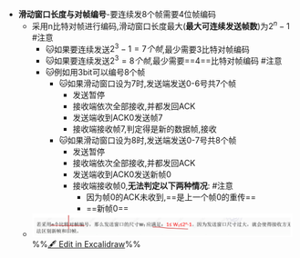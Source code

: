 - **滑动窗口长度与对帧编号**-要连续发8个帧需要4位帧编码
	- 采用n比特对帧进行编码,滑动窗口长度最大(**最大可连续发送帧数**)为$2^{n}-1$  #注意 
		- 🐱如果要连续发送$2^{3}-1=7个帧$,最少需要3比特对帧编码 
		- 🐱如果要连续发送$2^{3}=8个帧$,最少需要==4==比特对帧编码 #注意 
		-  🐱例如用3bit可以编号8个帧
			-  🐱如果滑动窗口设为7时,发送端发送0-6号共7个帧
				- 发送暂停
				- 接收端依次全部接收,并都发回ACK
				- 发送端收到ACK0发送帧7
				- 接收端接收帧7,判定得是新的数据帧,接收
			- 🐱如果滑动窗口设为8时,发送端发送0-7号共8个帧
				- 发送暂停
				- 接收端依次全部接收,并都发回ACK
				- 发送端收到ACK0发送新帧0
				- 接收端接收帧0,**无法判定以下两种情况**: #注意
					- 因为帧0的ACK未收到,==是上一个帧0的重传==
					- ==新帧0==
	- ![](attachments/%E6%B5%81%E9%87%8F%E6%8E%A7%E5%88%B6,%E5%8F%AF%E9%9D%A0%E4%BC%A0%E8%BE%93%E4%B8%8E%E6%BB%91%E5%8A%A8%E7%AA%97%E5%8F%A3%202022-10-07%2017.18.11.excalidraw.svg)
%%[🖋 Edit in Excalidraw](attachments/%E6%B5%81%E9%87%8F%E6%8E%A7%E5%88%B6,%E5%8F%AF%E9%9D%A0%E4%BC%A0%E8%BE%93%E4%B8%8E%E6%BB%91%E5%8A%A8%E7%AA%97%E5%8F%A3%202022-10-07%2017.18.11.excalidraw.md)%%
